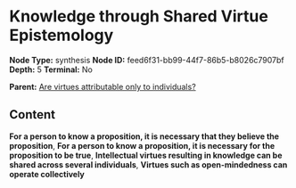 # Knowledge through Shared Virtue Epistemology

**Node Type:** synthesis
**Node ID:** feed6f31-bb99-44f7-86b5-b8026c7907bf
**Depth:** 5
**Terminal:** No

**Parent:** [Are virtues attributable only to individuals?](are-virtues-attributable-only-to-individuals-antithesis-6cb9ac53-34cc-473c-96bf-a4012de5e110.md)

## Content

**For a person to know a proposition, it is necessary that they believe the proposition**, **For a person to know a proposition, it is necessary for the proposition to be true**, **Intellectual virtues resulting in knowledge can be shared across several individuals**, **Virtues such as open-mindedness can operate collectively**
